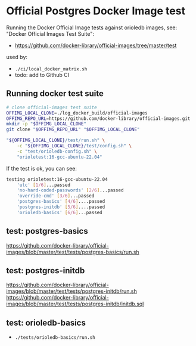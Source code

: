 
# Official Postgres Docker Image test

Running the Docker Official Image tests against orioledb images,
see: "Docker Official Images Test Suite":
* https://github.com/docker-library/official-images/tree/master/test


used by:
* `./ci/local_docker_matrix.sh`
* todo: add to Github CI


## Running docker test suite

```bash
# clone official-images test suite
OFFIMG_LOCAL_CLONE=./log_docker_build/official-images
OFFIMG_REPO_URL=https://github.com/docker-library/official-images.git
mkdir -p "$OFFIMG_LOCAL_CLONE"
git clone "$OFFIMG_REPO_URL" "$OFFIMG_LOCAL_CLONE"

"${OFFIMG_LOCAL_CLONE}/test/run.sh" \
    -c "${OFFIMG_LOCAL_CLONE}/test/config.sh" \
    -c "test/orioledb-config.sh" \
    "orioletest:16-gcc-ubuntu-22.04"
```

If the test is ok, you can see:

```bash
testing orioletest:16-gcc-ubuntu-22.04
	'utc' [1/6]...passed
	'no-hard-coded-passwords' [2/6]...passed
	'override-cmd' [3/6]...passed
	'postgres-basics' [4/6]....passed
	'postgres-initdb' [5/6]....passed
	'orioledb-basics' [6/6]...passed
```

## test: postgres-basics

https://github.com/docker-library/official-images/blob/master/test/tests/postgres-basics/run.sh

## test: postgres-initdb

https://github.com/docker-library/official-images/blob/master/test/tests/postgres-initdb/run.sh
https://github.com/docker-library/official-images/blob/master/test/tests/postgres-initdb/initdb.sql

## test: orioledb-basics

* `./tests/orioledb-basics/run.sh`
